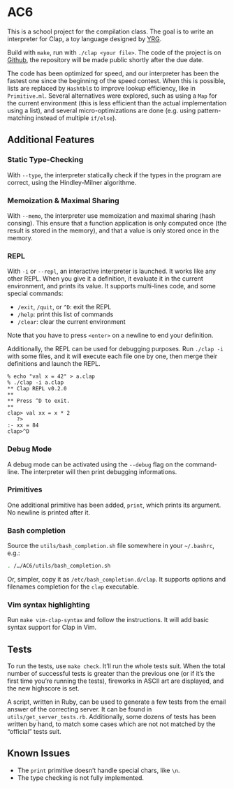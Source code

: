# AC6

This is a school project for the compilation class. The goal is to write an
interpreter for Clap, a toy language designed by [YRG][yrg].

Build with `make`, run with `./clap <your file>`. The code of the project is on
[Github][gh], the repository will be made public shortly after the due date.

The code has been optimized for speed, and our interpreter has been the fastest
one since the beginning of the speed contest. When this is possible, lists are
replaced by `Hashtbl`s to improve lookup efficiency, like in `Primitive.ml`.
Several alternatives were explored, such as using a `Map` for the current
environment (this is less efficient than the actual implementation using a
list), and several micro-optimizations are done (e.g. using pattern-matching
instead of multiple `if/else`).

[gh]: https://github.com/bfontaine/AC6
[yrg]: http://www.pps.univ-paris-diderot.fr/~yrg/

## Additional Features

### Static Type-Checking

With `--type`, the interpreter statically check if the types in the program are
correct, using the Hindley-Milner algorithme.

### Memoization & Maximal Sharing

With `--memo`, the interpreter use memoization and maximal sharing (hash
consing). This ensure that a function application is only computed once (the
result is stored in the memory), and that a value is only stored once in the
memory.

### REPL

With `-i` or `--repl`, an interactive interpreter is launched. It works like any
other REPL. When you give it a definition, it evaluate it in the current
environment, and prints its value. It supports multi-lines code, and some
special commands:

- `/exit`, `/quit`, or `^D`: exit the REPL
- `/help`: print this list of commands
- `/clear`: clear the current environment

Note that you have to press `<enter>` on a newline to end your definition.

Additionally, the REPL can be used for debugging purposes. Run `./clap -i` with
some files, and it will execute each file one by one, then merge their
definitions and launch the REPL.

```
% echo "val x = 42" > a.clap
% ./clap -i a.clap
** Clap REPL v0.2.0
**
** Press ^D to exit.
**
clap> val xx = x * 2
   ?>
:- xx = 84
clap>^D
```

### Debug Mode

A debug mode can be activated using the `--debug` flag on the command-line. The
interpreter will then print debugging informations.

### Primitives

One additional primitive has been added, `print`, which prints its argument. No
newline is printed after it.

### Bash completion

Source the `utils/bash_completion.sh` file somewhere in your `~/.bashrc`, e.g.:

```sh
. /…/AC6/utils/bash_completion.sh
```

Or, simpler, copy it as `/etc/bash_completion.d/clap`. It supports options and
filenames completion for the `clap` executable.

### Vim syntax highlighting

Run `make vim-clap-syntax` and follow the instructions. It will add basic syntax
support for Clap in Vim.

## Tests

To run the tests, use `make check`. It’ll run the whole tests suit. When the
total number of successful tests is greater than the previous one (or if it’s
the first time you’re running the tests), fireworks in ASCII art are displayed,
and the new highscore is set.

A script, written in Ruby, can be used to generate a few tests from the email
answer of the correcting server. It can be found in `utils/get_server_tests.rb`.
Additionally, some dozens of tests has been written by hand, to match some cases
which are not not matched by the “official” tests suit.

## Known Issues

- The `print` primitive doesn’t handle special chars, like `\n`.
- The type checking is not fully implemented.
